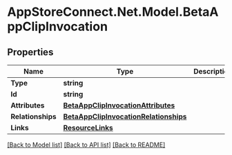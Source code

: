 # AppStoreConnect.Net.Model.BetaAppClipInvocation

## Properties

Name | Type | Description | Notes
------------ | ------------- | ------------- | -------------
**Type** | **string** |  | 
**Id** | **string** |  | 
**Attributes** | [**BetaAppClipInvocationAttributes**](BetaAppClipInvocationAttributes.md) |  | [optional] 
**Relationships** | [**BetaAppClipInvocationRelationships**](BetaAppClipInvocationRelationships.md) |  | [optional] 
**Links** | [**ResourceLinks**](ResourceLinks.md) |  | 

[[Back to Model list]](../README.md#documentation-for-models) [[Back to API list]](../README.md#documentation-for-api-endpoints) [[Back to README]](../README.md)

